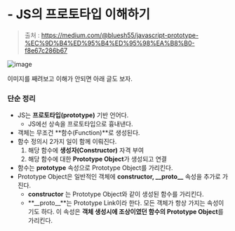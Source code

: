 # - JS의 프로토타입 이해하기
> 출처 : https://medium.com/@bluesh55/javascript-prototype-%EC%9D%B4%ED%95%B4%ED%95%98%EA%B8%B0-f8e67c286b67

![image](https://user-images.githubusercontent.com/48408417/106415470-9142a980-6492-11eb-8705-e1c40d4eaa52.png)

이미지를 째려보고 이해가 안되면 아래 글도 보자.

### 단순 정리

- JS는 **프로토타입(prototype)** 기반 언어다.
    - JS에선 상속을 프로토타입으로 흉내낸다.
- 객체는 무조건 **함수(Function)**로 생성된다.
- 함수 정의시 2가지 일이 함께 이뤄진다.
    1. 해당 함수에 **생성자(Constructor)** 자격 부여
    2. 해당 함수에 대한 **Prototype Object**가 생성되고 연결
- 함수는 **prototype** 속성으로 Prototype Object를 가리킨다.
- Prototype Object은 일반적인 객체에 **constructor, \_\_proto\_\_** 속성을 추가로 가진다.
    - **constructor** 는 Prototype Object와 같이 생성된 함수를 가리킨다.
    - **\_\_proto\_\_**는 Prototype Link이라 한다. 모든 객체가 항상 가지는 속성이기도 하다. 이 속성은 **객체 생성시에 조상이였던 함수의 Prototype Object**를 가리킨다.
